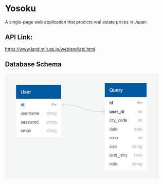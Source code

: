 # Yosoku

A single-page web application that predicts real estate prices in Japan

## API Link:

https://www.land.mlit.go.jp/webland/api.html

## Database Schema

![](static/img/database_schema.png)
